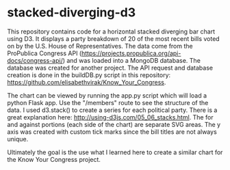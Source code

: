 # stacked-diverging-d3

This repository contains code for a horizontal stacked diverging bar chart using D3. It displays a party breakdown of 20 of the most recent bills voted on by the U.S. House of Representatives. The data come from the ProPublica Congress API (https://projects.propublica.org/api-docs/congress-api/) and was loaded into a MongoDB database. The database was created for another project. The API request and database creation is done in the buildDB.py script in this repository: https://github.com/elisabethvirak/Know_Your_Congress. 

The chart can be viewed by running the app.py script which will load a python Flask app. Use the "/members" route to see the structure of the data. I used d3.stack() to create a series for each political party. There is a great explanation here: http://using-d3js.com/05_06_stacks.html. The for and against portions (each side of the chart) are separate SVG areas. The y axis was created with custom tick marks since the bill titles are not always unique. 

Ultimately the goal is the use what I learned here to create a similar chart for the Know Your Congress project.
